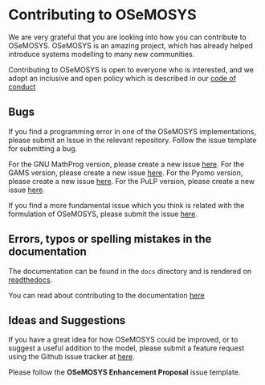 # Contributing to OSeMOSYS

We are very grateful that you are looking into how you can contribute to OSeMOSYS.
OSeMOSYS is an amazing project, which has already helped introduce systems
modelling to many new communities.

Contributing to OSeMOSYS is open to everyone who is interested, and we adopt an
inclusive and open policy which is described in our [code of conduct](./code_of_conduct.md)

## Bugs

If you find a programming error in one of the OSeMOSYS implementations, please
submit an Issue in the relevant repository. Follow the issue template for submitting a bug.

For the GNU MathProg version, please create a new issue [here](http://github.com/OSeMOSYS/OSeMOSYS_GNU_MathProg/issues/new).
For the GAMS version, please create a new issue [here](http://github.com/OSeMOSYS/OSeMOSYS_GAMS/issues/new).
For the Pyomo version, please create a new issue [here](http://github.com/OSeMOSYS/OSeMOSYS_Pyomo/issues/new).
For the PuLP version, please create a new issue [here](http://github.com/OSeMOSYS/OSeMOSYS_PuLP/issues/new).

If you find a more fundamental issue which you think is related with the
formulation of OSeMOSYS, please submit the issue [here](http://github.com/OSeMOSYS/OSeMOSYS/issues/new).

## Errors, typos or spelling mistakes in the documentation

The documentation can be found in the `docs` directory and is rendered on
[readthedocs](https://osemosys.readthedocs.io/en/latest/).

You can read about contributing to the documentation [here](./docs/contributing.md)

## Ideas and Suggestions

If you have a great idea for how OSeMOSYS could be improved, or to suggest a
useful addition to the model, please submit a feature request using the Github
issue tracker at [here](http://github.com/OSeMOSYS/OSeMOSYS/issues/new).

Please follow the **OSeMOSYS Enhancement Proposal** issue template.
